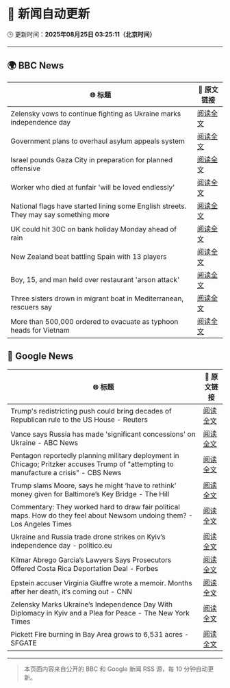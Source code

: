 # 🧠 新闻自动更新

🕒 更新时间：**2025年08月25日 03:25:11（北京时间）**

---

## 🌍 BBC News

| 🌐 标题 | 🔗 原文链接 |
|--------|-------------|
| Zelensky vows to continue fighting as Ukraine marks independence day | [阅读全文](https://www.bbc.com/news/articles/czxy2v9dzgxo?at_medium=RSS&at_campaign=rss) |
| Government plans to overhaul asylum appeals system | [阅读全文](https://www.bbc.com/news/articles/cg4xp4ywk47o?at_medium=RSS&at_campaign=rss) |
| Israel pounds Gaza City in preparation for planned offensive | [阅读全文](https://www.bbc.com/news/articles/cvg478y8l09o?at_medium=RSS&at_campaign=rss) |
| Worker who died at funfair 'will be loved endlessly' | [阅读全文](https://www.bbc.com/news/articles/c2djy596rezo?at_medium=RSS&at_campaign=rss) |
| National flags have started lining some English streets. They may say something more | [阅读全文](https://www.bbc.com/news/articles/cx271162ee3o?at_medium=RSS&at_campaign=rss) |
| UK could hit 30C on bank holiday Monday ahead of rain | [阅读全文](https://www.bbc.com/news/articles/cj6yp0j7znxo?at_medium=RSS&at_campaign=rss) |
| New Zealand beat battling Spain with 13 players | [阅读全文](https://www.bbc.com/sport/rugby-union/articles/cn85q4nnjglo?at_medium=RSS&at_campaign=rss) |
| Boy, 15, and man held over restaurant 'arson attack' | [阅读全文](https://www.bbc.com/news/articles/c1dxy4e9q49o?at_medium=RSS&at_campaign=rss) |
| Three sisters drown in migrant boat in Mediterranean, rescuers say | [阅读全文](https://www.bbc.com/news/articles/cp89rqgjq1no?at_medium=RSS&at_campaign=rss) |
| More than 500,000 ordered to evacuate as typhoon heads for Vietnam | [阅读全文](https://www.bbc.com/news/articles/cx2pw5ypwqeo?at_medium=RSS&at_campaign=rss) |

## 📰 Google News

| 🌐 标题 | 🔗 原文链接 |
|--------|-------------|
| Trump's redistricting push could bring decades of Republican rule to the US House - Reuters | [阅读全文](https://news.google.com/rss/articles/CBMitgFBVV95cUxNWjhra0pRc0FkM2pFYjRvRHJiQUtPdEVKRW1IM2gtSnpoTzBoQkpSSlhYdlAza291SHlYVnY3U2xPUzVWZkowOGNFXy1OV3YxU3Vibk4xUlp5SHVLcXYzYjJEVzN0bm4yQ2VwelFfX05meWNxWWd1Qjk0WlJ1Y1E3eExOLVlySHQ5TDZmNVpUN281Tmp0X3YtZzJpbEtYV3l4am9tMV9GN0Z1RU9BdXB5TW1salZBZw?oc=5) |
| Vance says Russia has made 'significant concessions' on Ukraine - ABC News | [阅读全文](https://news.google.com/rss/articles/CBMiogFBVV95cUxNLUZMZDYzMjc3bllNRGEwajI2N3NuMUZJaWFIcE9WQ3Q4b2pOblNjcEJxVnJpeldZWjNlbHJ3dktJZ3dydWlEc0ZyUzVmUUs5bklKaGJoQXd4YXNfVW13NjNTRVF0QnUyRVExZUplOF90ZlZtMV9md19uX1JPQmhtdmhjelRoQ2FHbXhNV1FxZWVjenZXbTR5cWxvQ1lWMnNTVnfSAacBQVVfeXFMTlZGdFdGaXJCWVFsSGcwaU9LaVNlV1VEdXlEQnFEcXdraUpPYnkza1NueXl6VzIxRXlwZzRmWG9GcUJRb2V6V0t6MDZPLXpobzNyWWdxLVhDT3l4YnpERlVNaEF3bVB0aG9LUDN3Y0t0RTg3N01ySW95Q3N4MDZYTnNWWXJTZWppbFBCZEc3M29UNFcxZEtGb0JRXy1EUlVMdWhfSUJiU2s?oc=5) |
| Pentagon reportedly planning military deployment in Chicago; Pritzker accuses Trump of "attempting to manufacture a crisis" - CBS News | [阅读全文](https://news.google.com/rss/articles/CBMipAFBVV95cUxOU2JFTm4yVkZ3MHdKOXpseEVnSFpOcnk0eGZXWWVxNDMtT1R4MWhKcVpwNGZwVldIYXN2aW1GZmZLWkVJM0J4QmM0eWpoSGVKZW9xTEdwUTFWQU1jWFN1M2IxMXFFaDcyRUpYX3dlOFNoVm04cUVsaXpyN2hFM2t4WXRjQUM3cktaQ0ZMZEdaNWdVanVzc0NBajJyWmtDNk5nams4Tw?oc=5) |
| Trump slams Moore, says he might ‘have to rethink’ money given for Baltimore’s Key Bridge - The Hill | [阅读全文](https://news.google.com/rss/articles/CBMikAFBVV95cUxQcmxVTVhzU1ZKMVdjSlVtdGJVQWJfWGJwdHRmRmVzdDJzMjlNV3RIYWxTWkRDUXhJb09GR0xEbG56Si1RLUNneDN2cGxjRWVDd2ppVkt0eUdYWlhyTVRiREhCMy0tSzVWYk9JSVVvM1RkM2gzOTJzcTJSV0NCN2ZoM2lJVFNuRFFFTE5UcDRLWlnSAZYBQVVfeXFMUFdlaEhvQXlfdVJ2NDRNSWZybUZIMFBjZkZONVVCYXJJT0MzNUZHWW9mZHJjeXUxZkZRQnlZSlRERTVRcDVhdEFMRjBBS3YzS205UnF0Qlh5VEUzZVVtZ0oyckJTV1M2WktzcFBKck5kSVJzWjZXaUtZQUlFV3dWS2NlWVRsRU9fb0VxWVY4Rk9oMDMwV25R?oc=5) |
| Commentary: They worked hard to draw fair political maps. How do they feel about Newsom undoing them? - Los Angeles Times | [阅读全文](https://news.google.com/rss/articles/CBMiswFBVV95cUxPdmpiU0RKZHZSNTlWS2tpWkRzYzRjdVp0ZThEQnRpZ21Vc2tyV2d6Nk44aS0tSUlQaGUwWlFqUjhQX215ZmFGb2RIenZqZ3JhcXZ0RUFNMnlPWWZTUlRxWUxWZV9BYkNoUFlfZ08xNUtTYXJqbElaMWJfdFFEVkl4ZEVfRnYyUzNnVVhaclhtakZxWlZLLTRPSkRNWms4WFl4d29Tall0RDdUODRFWU14SXk2NA?oc=5) |
| Ukraine and Russia trade drone strikes on Kyiv’s independence day - politico.eu | [阅读全文](https://news.google.com/rss/articles/CBMingFBVV95cUxOQ2dTWjQtYkRmUEVvMUc2b2FjTlJ3bFNqTXlXMlB2UHpuSjJzOUtmTFM5VEZYeTNybkkzcks3YURfbUVsYm53bFBRblN2Qjc0a3hSVEl2dGU5M25vSUtoMTd0UjRQZjVZZ29iajd4VzBXTEZlNl9rckZZMUFjMGprdmZrOW5hZ2hJVm1BSUpvTGFKdDZpSm9uV2FVVnM5dw?oc=5) |
| Kilmar Abrego Garcia’s Lawyers Says Prosecutors Offered Costa Rica Deportation Deal - Forbes | [阅读全文](https://news.google.com/rss/articles/CBMi_AFBVV95cUxNR2wxRkhxYzVvYk5TdzF1RGE3YThfWnVLZnhab21zVHBULWhCTUVSd1o5QnZQUU1UZ3JFOUFTN3U0bFZCeXIxYTcyQTF0RTZuNHhSdHdXdWZGdjMtWUpyQlBKOXd2dUhlalFvUDl5YmFlM0taSUNCWE40SUZ0V1NpTWxDckZUV3B4Y0plWUpNSUc1YnlrT3ZBWXRlMk4zLU9LZFNsWWhaWTNDcHVUNFBJVDdRelBLM05COFRsOWxZNGM0akV6WWhXYWNVNWxKa1BvS3ZseFZDd2Ytc0w1d2lkTHVZRkxXQ1VkNVg4ODVHZHlQWDZuS19zNndJRmI?oc=5) |
| Epstein accuser Virginia Giuffre wrote a memoir. Months after her death, it’s coming out - CNN | [阅读全文](https://news.google.com/rss/articles/CBMifkFVX3lxTE1xcTlfcGNIOFZTZ2NRWmRzaW83R0xZcXVuME02T2ZlM2pMOHIwMDFIN0N2SEwxdVdDZDBtSXhNUGZickNQTVFlNE5jOU1VZVdWd0J5WlB4TGVXNHl3TlJDajEtWGo3VjJqRS15WWszeldwblJERjdBNU9KdEFGQdIBgwFBVV95cUxOQ0x0aFhYelRNRGhDNWI0eTZ6bEpGSTNwU3lHRUdoZkRVdW0wbUwtaENHQWxoYUhtSzlUVnZaU1ZzYi1PWllESm9kenBTYXdiVzIxQnpVRmJWZkRWRWxCV282aUp1LVVSVXE0NDJZc3BrUUdaMld2Y0Jsd1M4VTlwT2tjbw?oc=5) |
| Zelensky Marks Ukraine’s Independence Day With Diplomacy in Kyiv and a Plea for Peace - The New York Times | [阅读全文](https://news.google.com/rss/articles/CBMijwFBVV95cUxPbl9jX3NKSGJQR211eUxDajAxRkVkaGtSdzRrcDBDbE55WFVxTDFHYU5TcXpPSlN6bklVZVNHUDRZNkcybUt0Tl9sNTNLbGJ0Y0l4MUlud090RmZHZEM4YUpNSGFKaG9abWQ0TE8wQ3l0ay1TZ2ZXQkhuc2k0WEgyeTFoZnlFQXRTZDBCd2czQQ?oc=5) |
| Pickett Fire burning in Bay Area grows to 6,531 acres - SFGATE | [阅读全文](https://news.google.com/rss/articles/CBMimwFBVV95cUxOSFpEdEVRUXkwUU5QWVFHT2hzdndWaksxdTdYd0d4b1RGTVlubHVES3l0RTF5QXdQbTg5Q21Gb1BIM19FZGdHbFBHTEZzS2d3eFBrNWJtc2tqbXo1SGc2a3RoSV9ZREE2SnlsNFNMMjNDS2w2cS1aSmJ2TldJaUZvNGZrOHJGLTh1UVRzQVRMMFYwVFN4TWIxQ2ZfYw?oc=5) |

---
> 本页面内容来自公开的 BBC 和 Google 新闻 RSS 源，每 10 分钟自动更新。